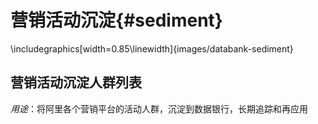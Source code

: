 # 营销活动沉淀{#sediment}


\includegraphics[width=0.85\linewidth]{images/databank-sediment} 


## 营销活动沉淀人群列表

*用途*：将阿里各个营销平台的活动人群，沉淀到数据银行，长期追踪和再应用

